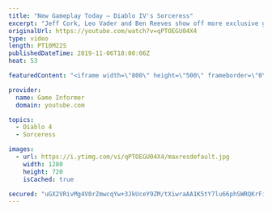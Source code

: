 ```yaml
---
title: "New Gameplay Today – Diablo IV's Sorceress"
excerpt: "Jeff Cork, Leo Vader and Ben Reeves show off more exclusive gameplay of Diablo IV, which can be viewed without commentary at ..."
originalUrl: https://youtube.com/watch?v=qPTOEGU04X4
type: video
length: PT10M22S
publishedDateTime: 2019-11-06T18:00:06Z
heat: 53

featuredContent: "<iframe width=\"800\" height=\"500\" frameborder=\"0\" src=\"https://www.youtube.com/embed/qPTOEGU04X4\" allow=\"accelerometer; autoplay; encrypted-media; gyroscope; picture-in-picture\" allowfullscreen></iframe>"

provider:
  name: Game Informer
  domain: youtube.com

topics:
  - Diablo 4
  - Sorceress

images:
  - url: https://i.ytimg.com/vi/qPTOEGU04X4/maxresdefault.jpg
    width: 1280
    height: 720
    isCached: true

secured: "uGX2VRivMg4V0rZmwcqYw+3JkUceY9ZM/tXiwraAA1K5tY7lu66phSWRQKrFi6qOkt/hBbbGdGa1xaL2hnmX3oSI58JcUD834+R2Ws2Cra6GZhH17cqii/WdjqssdbBPNFbbROyu6u10u2X7w+7FZz0C8vFQmd5TK0BKLn78FE/a7WQzmUsHRTx2GzCq41QUqFpNPBrBGSlbWrhhSsZjTOV5LmoHqMIfcdnlLTg5XrbrWGdP7MZmhQO1Z1CFYaSxKkuwUC2EZFXZ8aYz4yYTkrhGTqv1LZJjhWcqTTKoYXAO8wW0po/vgjC0IoWBUtod+Ztzyp3feJ+ZSvVzo4rLggeC1IV6NShLtAqNZA55oyDNZDnw0FHkPqPnw0b+gp8wkM0wGTOKucfyEFrwKEF/uEtux+PUPERs4dtkQdyOoOt80p2ONiuWBM6r8kFXIFo4;bPmBrkKf60q6hbQ3bJ4j6w=="
---
```



